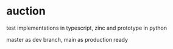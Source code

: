 # auction

test implementations in typescript, zinc and prototype in python

master as dev branch, main as production ready
